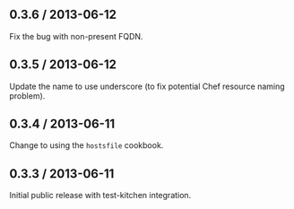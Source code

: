 ## 0.3.6 / 2013-06-12
Fix the bug with non-present FQDN.

## 0.3.5 / 2013-06-12
Update the name to use underscore (to fix potential Chef resource naming problem).

## 0.3.4 / 2013-06-11
Change to using the `hostsfile` cookbook.

## 0.3.3 / 2013-06-11
Initial public release with test-kitchen integration.
